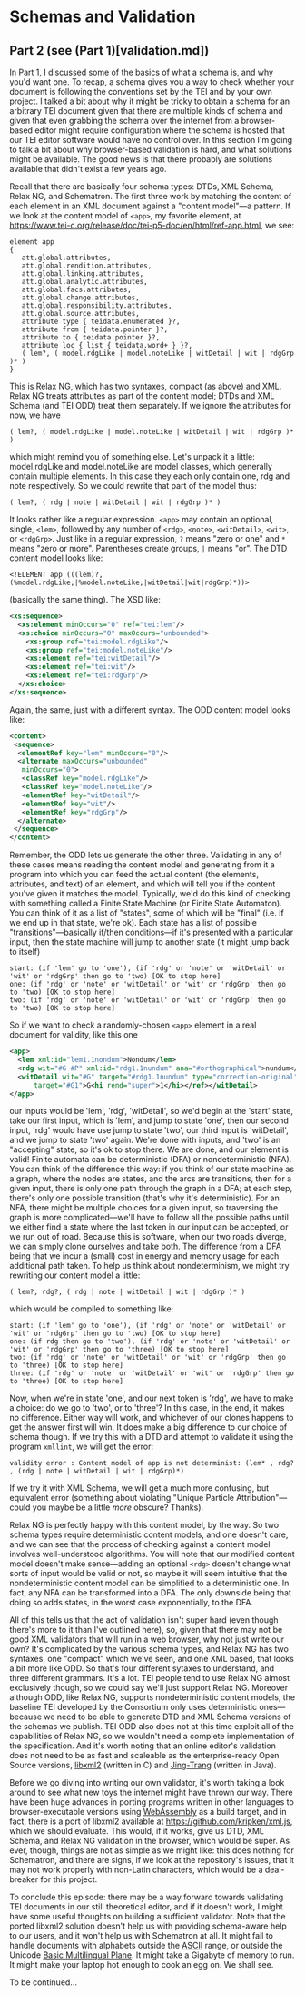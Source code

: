 # Schemas and Validation 
## Part 2 (see (Part 1)[validation.md])

In Part 1, I discussed some of the basics of what a schema is, and why you'd want one. To recap, a schema gives you a way to check whether your document is following the conventions set by the TEI and by your own project. I talked a bit about why it might be tricky to obtain a schema for an arbitrary TEI document given that there are multiple kinds of schema and given that even grabbing the schema over the internet from a browser-based editor might require configuration where the schema is hosted that our TEI editor software would have no control over. In this section I'm going to talk a bit about why browser-based validation is hard, and what solutions might be available. The good news is that there probably are solutions available that didn't exist a few years ago.

Recall that there are basically four schema types: DTDs, XML Schema, Relax NG, and Schematron. The first three work by matching the content of each element in an XML document against a "content model"—a pattern. If we look at the content model of `<app>`, my favorite element, at https://www.tei-c.org/release/doc/tei-p5-doc/en/html/ref-app.html, we see:

```
element app
{
   att.global.attributes,
   att.global.rendition.attributes,
   att.global.linking.attributes,
   att.global.analytic.attributes,
   att.global.facs.attributes,
   att.global.change.attributes,
   att.global.responsibility.attributes,
   att.global.source.attributes,
   attribute type { teidata.enumerated }?,
   attribute from { teidata.pointer }?,
   attribute to { teidata.pointer }?,
   attribute loc { list { teidata.word+ } }?,
   ( lem?, ( model.rdgLike | model.noteLike | witDetail | wit | rdgGrp )* )
}
```
This is Relax NG, which has two syntaxes, compact (as above) and XML. Relax NG treats attributes as part of the content model; DTDs and XML Schema (and TEI ODD) treat them separately. If we ignore the attributes for now, we have
```
( lem?, ( model.rdgLike | model.noteLike | witDetail | wit | rdgGrp )* )
```
which might remind you of something else. Let's unpack it a little: model.rdgLike and model.noteLike are model classes, which generally contain multiple elements. In this case they each only contain one, rdg and note respectively. So we could rewrite that part of the model thus:

```
( lem?, ( rdg | note | witDetail | wit | rdgGrp )* )
```
It looks rather like a regular expression. `<app>` may contain an optional, single, `<lem>`, followed by any number of `<rdg>`, `<note>`, `<witDetail>`, `<wit>`, or `<rdgGrp>`. Just like in a regular expression, `?` means "zero or one" and `*` means "zero or more". Parentheses create groups, `|` means "or". The DTD content model looks like:
```
<!ELEMENT app (((lem)?,(%model.rdgLike;|%model.noteLike;|witDetail|wit|rdgGrp)*))>
```
(basically the same thing). The XSD like:
```xml
<xs:sequence>
  <xs:element minOccurs="0" ref="tei:lem"/>
  <xs:choice minOccurs="0" maxOccurs="unbounded">
    <xs:group ref="tei:model.rdgLike"/>
    <xs:group ref="tei:model.noteLike"/>
    <xs:element ref="tei:witDetail"/>
    <xs:element ref="tei:wit"/>
    <xs:element ref="tei:rdgGrp"/>
  </xs:choice>
</xs:sequence>
```
Again, the same, just with a different syntax. The ODD content model looks like:
```xml
<content>
 <sequence>
  <elementRef key="lem" minOccurs="0"/>
  <alternate maxOccurs="unbounded"
   minOccurs="0">
   <classRef key="model.rdgLike"/>
   <classRef key="model.noteLike"/>
   <elementRef key="witDetail"/>
   <elementRef key="wit"/>
   <elementRef key="rdgGrp"/>
  </alternate>
 </sequence>
</content>
```
Remember, the ODD lets us generate the other three. Validating in any of these cases means reading the content model and generating from it a program into which you can feed the actual content (the elements, attributes, and text) of an element, and which will tell you if the content you've given it matches the model. Typically, we'd do this kind of checking with something called a Finite State Machine (or Finite State Automaton). You can think of it as a list of "states", some of which will be "final" (i.e. if we end up in that state, we're ok). Each state has a list of possible "transitions"—basically if/then conditions—if it's presented with a particular input, then the state machine will jump to another state (it might jump back to itself)

```
start: (if 'lem' go to 'one'), (if 'rdg' or 'note' or 'witDetail' or 'wit' or 'rdgGrp' then go to 'two) [OK to stop here]
one: (if 'rdg' or 'note' or 'witDetail' or 'wit' or 'rdgGrp' then go to 'two) [OK to stop here]
two: (if 'rdg' or 'note' or 'witDetail' or 'wit' or 'rdgGrp' then go to 'two) [OK to stop here]
```
So if we want to check a randomly-chosen `<app>` element in a real document for validity, like this one

```xml
<app>
  <lem xml:id="lem1.1nondum">Nondum</lem>
  <rdg wit="#G #P" xml:id="rdg1.1nundum" ana="#orthographical">nundum</rdg>
  <witDetail wit="#G" target="#rdg1.1nundum" type="correction-original">corr. <ref
      target="#G1">G<hi rend="super">1</hi></ref></witDetail>
</app>
```
our inputs would be 'lem', 'rdg', 'witDetail', so we'd begin at the 'start' state, take our first input, which is 'lem', and jump to state 'one', then our second input, 'rdg' would have use jump to state 'two', our third input is 'witDetail', and we jump to state 'two' again. We're done with inputs, and 'two' is an "accepting" state, so it's ok to stop there. We are done, and our element is valid! Finite automata can be deterministic (DFA) or nondeterministic (NFA). You can think of the difference this way: if you think of our state machine as a graph, where the nodes are states, and the arcs are transitions, then for a given input, there is only one path through the graph in a DFA; at each step, there's only one possible transition (that's why it's deterministic). For an NFA, there might be multiple choices for a given input, so traversing the graph is more complicated—we'll have to follow all the possible paths until we either find a state where the last token in our input can be accepted, or we run out of road. Because this is software, when our two roads diverge, we can simply clone ourselves and take both. The difference from a DFA being that we incur a (small) cost in energy and memory usage for each additional path taken. To help us think about nondeterminism, we might try rewriting our content model a little:

```
( lem?, rdg?, ( rdg | note | witDetail | wit | rdgGrp )* )
```
which would be compiled to something like:
```
start: (if 'lem' go to 'one'), (if 'rdg' or 'note' or 'witDetail' or 'wit' or 'rdgGrp' then go to 'two) [OK to stop here]
one: (if rdg then go to 'two'), (if 'rdg' or 'note' or 'witDetail' or 'wit' or 'rdgGrp' then go to 'three) [OK to stop here]
two: (if 'rdg' or 'note' or 'witDetail' or 'wit' or 'rdgGrp' then go to 'three) [OK to stop here]
three: (if 'rdg' or 'note' or 'witDetail' or 'wit' or 'rdgGrp' then go to 'three) [OK to stop here]
```

Now, when we're in state 'one', and our next token is 'rdg', we have to make a choice: do we go to 'two', or to 'three'? In this case, in the end, it makes no difference. Either way will work, and whichever of our clones happens to get the answer first will win. It does make a big difference to our choice of schema though. If we try this with a DTD and attempt to validate it using the program `xmllint`, we will get the error:
```
validity error : Content model of app is not determinist: (lem* , rdg? , (rdg | note | witDetail | wit | rdgGrp)*)
```
If we try it with XML Schema, we will get a much more confusing, but equivalent error (something about violating "Unique Particle Attribution"—could you maybe be a little *more* obscure? Thanks).

Relax NG is perfectly happy with this content model, by the way. So two schema types require deterministic content models, and one doesn't care, and we can see that the process of checking against a content model involves well-understood algorithms. You will note that our modified content model doesn't make sense—adding an optional `<rdg>` doesn't change what sorts of input would be valid or not, so maybe it will seem intuitive that the nondeterministic content model can be simplified to a deterministic one. In fact, any NFA can be transformed into a DFA. The only downside being that doing so adds states, in the worst case exponentially, to the DFA. 

All of this tells us that the act of validation isn't super hard (even though there's more to it than I've outlined here), so, given that there may not be good XML validators that will run in a web browser, why not just write our own? It's complicated by the various schema types, and Relax NG has two syntaxes, one "compact" which we've seen, and one XML based, that looks a bit more like ODD. So that's four different sytaxes to understand, and three different grammars. It's a lot. TEI people tend to use Relax NG almost exclusively though, so we could say we'll just support Relax NG. Moreover although ODD, like Relax NG, supports nondeterministic content models, the baseline TEI developed by the Consortium only uses deterministic ones—because we need to be able to generate DTD and XML Schema versions of the schemas we publish. TEI ODD also does not at this time exploit all of the capabilities of Relax NG, so we wouldn't need a complete implementation of the specification. And it's worth noting that an online editor's validation does not need to be as fast and scaleable as the enterprise-ready Open Source versions, [libxml2](http://www.xmlsoft.org/) (written in C) and [Jing-Trang](https://github.com/relaxng/jing-trang) (written in Java).

Before we go diving into writing our own validator, it's worth taking a look around to see what new toys the internet might have thrown our way. There have been huge advances in porting programs written in other languages to browser-executable versions using [WebAssembly](https://webassembly.org/) as a build target, and in fact, there is a port of libxml2 available at https://github.com/kripken/xml.js, which we should evaluate. This would, if it works, give us DTD, XML Schema, and Relax NG validation in the browser, which would be super. As ever, though, things are not as simple as we might like: this does nothing for Schematron, and there are signs, if we look at the repository's issues, that it may not work properly with non-Latin characters, which would be a deal-breaker for this project.

To conclude this episode: there may be a way forward towards validating TEI documents in our still theoretical editor, and if it doesn't work, I might have some useful thoughts on building a sufficient validator. Note that the ported libxml2 solution doesn't help us with providing schema-aware help to our users, and it won't help us with Schematron at all. It might fail to handle documents with alphabets outside the [ASCII](https://en.wikipedia.org/wiki/ASCII) range, or outside the Unicode [Basic Multilingual Plane](https://en.wikipedia.org/wiki/Plane_(Unicode)#Basic_Multilingual_Plane). It might take a Gigabyte of memory to run. It might make your laptop hot enough to cook an egg on. We shall see. 

To be continued...
